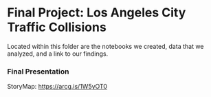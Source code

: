 # Final Project: Los Angeles City Traffic Collisions
Located within this folder are the notebooks we created, data that we analyzed, and a link to our findings. 


### Final Presentation
StoryMap: https://arcg.is/1W5yOT0
